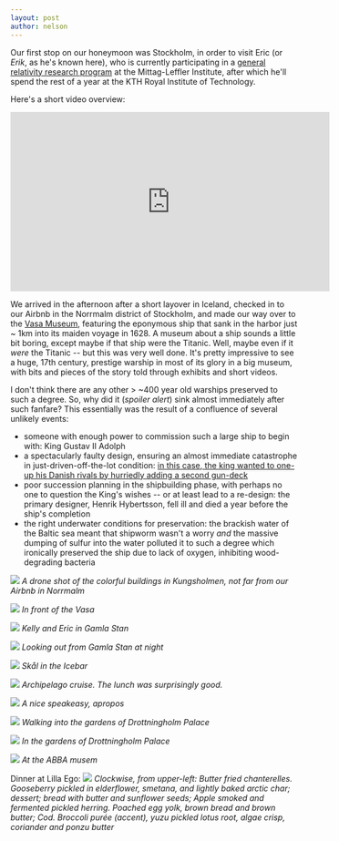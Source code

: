 ```yaml
---
layout: post
author: nelson
---
```


Our first stop on our honeymoon was Stockholm, in order to visit Eric (or *Erik*, as he's known here), who is currently participating in a [general relativity research program](http://www.mittag-leffler.se/langa-program/general-relativity-geometry-and-analysis-beyond-first-100-years-after-einstein) at the Mittag-Leffler Institute, after which he'll spend the rest of a year at the KTH Royal Institute of Technology.

Here's a short video overview:
<iframe width="560" height="315" src="https://www.youtube.com/embed/uX5ofuvFFzg" frameborder="0" allow="accelerometer; autoplay; encrypted-media; gyroscope; picture-in-picture" allowfullscreen></iframe>

We arrived in the afternoon after a short layover in Iceland, checked in to our Airbnb in the Norrmalm district of Stockholm, and made our way over to the [Vasa Museum](https://en.wikipedia.org/wiki/Vasa_Museum), featuring the eponymous ship that sank in the harbor just ~ 1km into its maiden voyage in 1628. A museum about a ship sounds a little bit boring, except maybe if that ship were the Titanic. Well, maybe even if it *were* the Titanic -- but this was very well done. It's pretty impressive to see a huge, 17th century, prestige warship in most of its glory in a big museum, with bits and pieces of the story told through exhibits and short videos.

I don't think there are any other > ~400 year old warships preserved to such a degree. So, why did it (*spoiler alert*) sink almost immediately after such fanfare? This essentially was the result of a confluence of several unlikely events:
* someone with enough power to commission such a large ship to begin with: King Gustav II Adolph
* a spectacularly faulty design, ensuring an almost immediate catastrophe in just-driven-off-the-lot condition: [in this case, the king wanted to one-up his Danish rivals by hurriedly adding a second gun-deck](https://www.simscale.com/blog/2017/12/vasa-ship-sank/)
* poor succession planning in the shipbuilding phase, with perhaps no one to question the King's wishes -- or at least lead to a re-design: the primary designer, Henrik Hybertsson, fell ill and died a year before the ship's completion
* the right underwater conditions for preservation: the brackish water of the Baltic sea meant that shipworm wasn't a worry *and* the massive dumping of sulfur into the water polluted it to such a degree which ironically preserved the ship due to lack of oxygen, inhibiting wood-degrading bacteria

![](/images/23.jpg)
*A drone shot of the colorful buildings in Kungsholmen, not far from our Airbnb in Norrmalm*

![](/images/14.jpg)
*In front of the Vasa*

![](/images/15.jpg)
*Kelly and Eric in Gamla Stan*

![](/images/16.jpg)
*Looking out from Gamla Stan at night*

![](/images/17.jpg)
*Skål in the Icebar*

![](/images/18.jpg)
*Archipelago cruise. The lunch was surprisingly good.*

![](/images/19.jpg)
*A nice speakeasy, apropos*

![](/images/20.jpg)
*Walking into the gardens of Drottningholm Palace*

![](/images/21.jpg)
*In the gardens of Drottningholm Palace*

![](/images/22.jpg)
*At the ABBA musem*

Dinner at Lilla Ego:
![](/images/13.jpg)
*Clockwise, from upper-left: Butter fried chanterelles. Gooseberry pickled in elderflower, smetana, and lightly baked arctic char; dessert; bread with butter and sunflower seeds; Apple smoked and fermented pickled herring. Poached egg yolk, brown bread and brown butter;  Cod. Broccoli purée (accent), yuzu pickled lotus root, algae crisp, coriander and ponzu butter*
